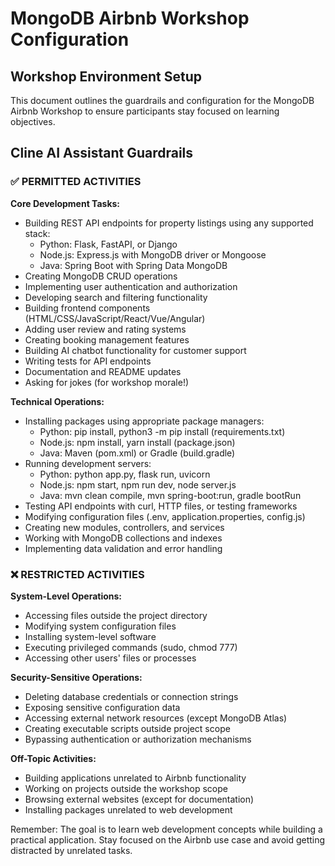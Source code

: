 # MongoDB Airbnb Workshop Configuration

## Workshop Environment Setup

This document outlines the guardrails and configuration for the MongoDB Airbnb Workshop to ensure participants stay focused on learning objectives.

## Cline AI Assistant Guardrails

### ✅ PERMITTED ACTIVITIES

**Core Development Tasks:**
- Building REST API endpoints for property listings using any supported stack:
  * Python: Flask, FastAPI, or Django
  * Node.js: Express.js with MongoDB driver or Mongoose  
  * Java: Spring Boot with Spring Data MongoDB
- Creating MongoDB CRUD operations
- Implementing user authentication and authorization
- Developing search and filtering functionality
- Building frontend components (HTML/CSS/JavaScript/React/Vue/Angular)
- Adding user review and rating systems
- Creating booking management features
- Building AI chatbot functionality for customer support
- Writing tests for API endpoints
- Documentation and README updates
- Asking for jokes (for workshop morale!)

**Technical Operations:**
- Installing packages using appropriate package managers:
  * Python: pip install, python3 -m pip install (requirements.txt)
  * Node.js: npm install, yarn install (package.json)
  * Java: Maven (pom.xml) or Gradle (build.gradle)
- Running development servers:
  * Python: python app.py, flask run, uvicorn
  * Node.js: npm start, npm run dev, node server.js
  * Java: mvn clean compile, mvn spring-boot:run, gradle bootRun
- Testing API endpoints with curl, HTTP files, or testing frameworks
- Modifying configuration files (.env, application.properties, config.js)
- Creating new modules, controllers, and services
- Working with MongoDB collections and indexes
- Implementing data validation and error handling

### ❌ RESTRICTED ACTIVITIES

**System-Level Operations:**
- Accessing files outside the project directory
- Modifying system configuration files
- Installing system-level software
- Executing privileged commands (sudo, chmod 777)
- Accessing other users' files or processes

**Security-Sensitive Operations:**
- Deleting database credentials or connection strings
- Exposing sensitive configuration data
- Accessing external network resources (except MongoDB Atlas)
- Creating executable scripts outside project scope
- Bypassing authentication or authorization mechanisms

**Off-Topic Activities:**
- Building applications unrelated to Airbnb functionality
- Working on projects outside the workshop scope
- Browsing external websites (except for documentation)
- Installing packages unrelated to web development

Remember: The goal is to learn web development concepts while building a practical application. Stay focused on the Airbnb use case and avoid getting distracted by unrelated tasks.
